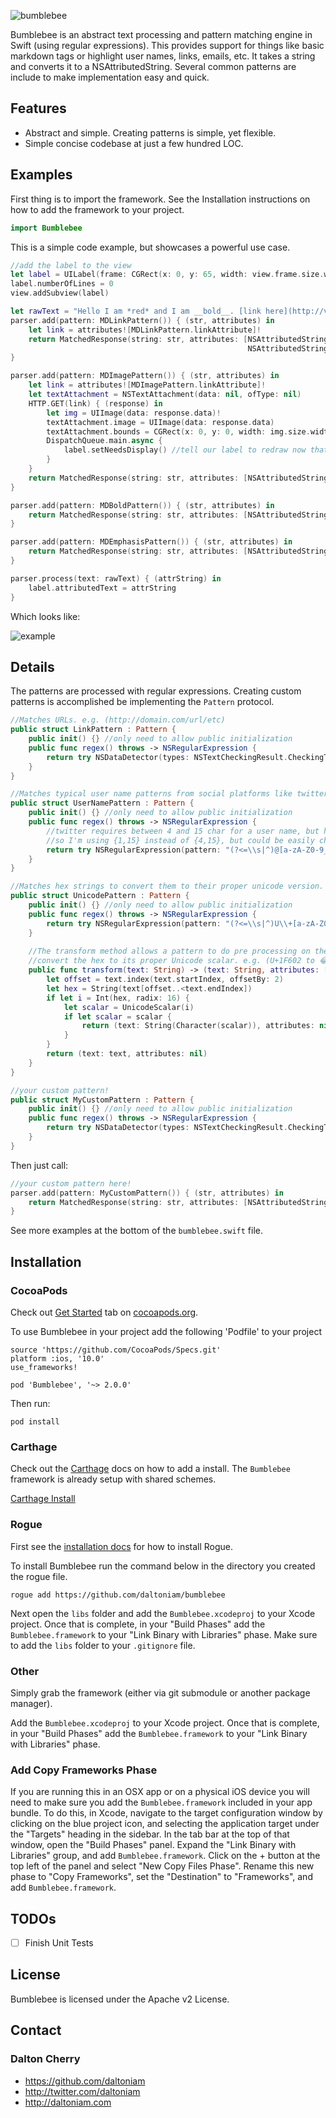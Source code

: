 ![bumblebee](http://idigitalcitizen.files.wordpress.com/2009/07/1920x1200-bumblebee88.jpg)


Bumblebee is an abstract text processing and pattern matching engine in Swift (using regular expressions). This provides support for things like basic markdown tags or highlight user names, links, emails, etc. It takes a string and converts it to a NSAttributedString. Several common patterns are include to make implementation easy and quick.

## Features

- Abstract and simple. Creating patterns is simple, yet flexible.
- Simple concise codebase at just a few hundred LOC.

## Examples

First thing is to import the framework. See the Installation instructions on how to add the framework to your project.

```swift
import Bumblebee
```

This is a simple code example, but showcases a powerful use case.

```swift
//add the label to the view
let label = UILabel(frame: CGRect(x: 0, y: 65, width: view.frame.size.width, height: 400))
label.numberOfLines = 0
view.addSubview(label)

let rawText = "Hello I am *red* and I am __bold__. [link here](http://vluxe.io/) Here is an image: ![](http://imgs.xkcd.com/comics/encoding.png). This is a second link: [Apple](https://apple.com). I like *turtles*"
parser.add(pattern: MDLinkPattern()) { (str, attributes) in
    let link = attributes![MDLinkPattern.linkAttribute]!
    return MatchedResponse(string: str, attributes: [NSAttributedStringKey.foregroundColor: UIColor.blue,
                                                     NSAttributedStringKey.link: URL(string: link)!])
}

parser.add(pattern: MDImagePattern()) { (str, attributes) in
    let link = attributes![MDImagePattern.linkAttribute]!
    let textAttachment = NSTextAttachment(data: nil, ofType: nil)
    HTTP.GET(link) { (response) in
        let img = UIImage(data: response.data)!
        textAttachment.image = UIImage(data: response.data)
        textAttachment.bounds = CGRect(x: 0, y: 0, width: img.size.width, height: img.size.height)
        DispatchQueue.main.async {
            label.setNeedsDisplay() //tell our label to redraw now that we have our image
        }
    }
    return MatchedResponse(string: str, attributes: [NSAttributedStringKey.attachment: textAttachment])
}

parser.add(pattern: MDBoldPattern()) { (str, attributes) in
    return MatchedResponse(string: str, attributes: [NSAttributedStringKey.font: UIFont.boldSystemFont(ofSize: 17)])
}

parser.add(pattern: MDEmphasisPattern()) { (str, attributes) in
    return MatchedResponse(string: str, attributes: [NSAttributedStringKey.foregroundColor: UIColor.red])
}

parser.process(text: rawText) { (attrString) in
    label.attributedText = attrString
}
```

Which looks like:

![example](https://raw.githubusercontent.com/daltoniam/bumblebee/assets/example.png)

## Details

The patterns are processed with regular expressions. Creating custom patterns is accomplished be implementing the `Pattern` protocol. 

```swift
//Matches URLs. e.g. (http://domain.com/url/etc)
public struct LinkPattern : Pattern {
    public init() {} //only need to allow public initialization
    public func regex() throws -> NSRegularExpression {
        return try NSDataDetector(types: NSTextCheckingResult.CheckingType.link.rawValue)
    }
}

//Matches typical user name patterns from social platforms like twitter. (@daltoniam, etc)
public struct UserNamePattern : Pattern {
    public init() {} //only need to allow public initialization
    public func regex() throws -> NSRegularExpression {
        //twitter requires between 4 and 15 char for a user name, but hightlights the user name at one char...
        //so I'm using {1,15} instead of {4,15}, but could be easily changed depending on requirements
        return try NSRegularExpression(pattern: "(?<=\\s|^)@[a-zA-Z0-9_]{1,15}\\b", options: .caseInsensitive)
    }
}

//Matches hex strings to convert them to their proper unicode version.
public struct UnicodePattern : Pattern {
    public init() {} //only need to allow public initialization
    public func regex() throws -> NSRegularExpression {
        return try NSRegularExpression(pattern: "(?<=\\s|^)U\\+[a-zA-Z0-9]{2,6}\\b", options: .caseInsensitive)
    }
    
    //The transform method allows a pattern to do pre processing on the text before it shows up in the matched closure.
    //convert the hex to its proper Unicode scalar. e.g. (U+1F602 to 😂)
    public func transform(text: String) -> (text: String, attributes: [String: String]?) {
        let offset = text.index(text.startIndex, offsetBy: 2)
        let hex = String(text[offset..<text.endIndex])
        if let i = Int(hex, radix: 16) {
            let scalar = UnicodeScalar(i)
            if let scalar = scalar {
                return (text: String(Character(scalar)), attributes: nil)
            }
        }
        return (text: text, attributes: nil)
    }
}

//your custom pattern!
public struct MyCustomPattern : Pattern {
    public init() {} //only need to allow public initialization
    public func regex() throws -> NSRegularExpression {
        return try NSDataDetector(types: NSTextCheckingResult.CheckingType.address.rawValue)
    }
}
```

Then just call:

```swift
//your custom pattern here!
parser.add(pattern: MyCustomPattern()) { (str, attributes) in
    return MatchedResponse(string: str, attributes: [NSAttributedStringKey.foregroundColor: UIColor.purple])
}
```

See more examples at the bottom of the `bumblebee.swift` file.



## Installation

### CocoaPods

Check out [Get Started](http://cocoapods.org/) tab on [cocoapods.org](http://cocoapods.org/).

To use Bumblebee in your project add the following 'Podfile' to your project

	source 'https://github.com/CocoaPods/Specs.git'
	platform :ios, '10.0'
	use_frameworks!

	pod 'Bumblebee', '~> 2.0.0'

Then run:

    pod install

### Carthage

Check out the [Carthage](https://github.com/Carthage/Carthage) docs on how to add a install. The `Bumblebee` framework is already setup with shared schemes.

[Carthage Install](https://github.com/Carthage/Carthage#adding-frameworks-to-an-application)

### Rogue

First see the [installation docs](https://github.com/acmacalister/Rogue) for how to install Rogue.

To install Bumblebee run the command below in the directory you created the rogue file.

```
rogue add https://github.com/daltoniam/bumblebee
```

Next open the `libs` folder and add the `Bumblebee.xcodeproj` to your Xcode project. Once that is complete, in your "Build Phases" add the `Bumblebee.framework` to your "Link Binary with Libraries" phase. Make sure to add the `libs` folder to your `.gitignore` file.

### Other

Simply grab the framework (either via git submodule or another package manager).

Add the `Bumblebee.xcodeproj` to your Xcode project. Once that is complete, in your "Build Phases" add the `Bumblebee.framework` to your "Link Binary with Libraries" phase.

### Add Copy Frameworks Phase

If you are running this in an OSX app or on a physical iOS device you will need to make sure you add the `Bumblebee.framework` included in your app bundle. To do this, in Xcode, navigate to the target configuration window by clicking on the blue project icon, and selecting the application target under the "Targets" heading in the sidebar. In the tab bar at the top of that window, open the "Build Phases" panel. Expand the "Link Binary with Libraries" group, and add `Bumblebee.framework`. Click on the + button at the top left of the panel and select "New Copy Files Phase". Rename this new phase to "Copy Frameworks", set the "Destination" to "Frameworks", and add `Bumblebee.framework`.

## TODOs

- [ ] Finish Unit Tests

## License

Bumblebee is licensed under the Apache v2 License.

## Contact

### Dalton Cherry
* https://github.com/daltoniam
* http://twitter.com/daltoniam
* http://daltoniam.com
